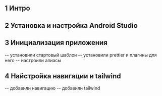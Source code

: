 ## 1 Интро
## 2 Установка и настройка Android Studio

## 3 Инициализация приложения
-- установили стартовый шаблон
-- установили prettier и плагины для него
-- настроили алиасы

## 4 Найстройка навигации и tailwind
-- добавили навигацию 
-- добавили tailwind